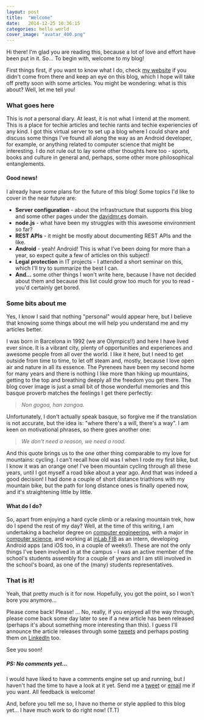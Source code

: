 ```yaml
---
layout: post
title:  "Welcome"
date:   2014-12-25 10:36:15
categories: hello world
cover_image: "avatar_400.png"
---
```


Hi there! I'm glad you are reading this, because a lot of love and effort have been put in it. So... To begin with, welcome to my blog!

First things first, if you want to know what I do, check [my website](http://davidmr.es) if you didn't come from there and keep an eye on this blog, which I hope will take off pretty soon with some articles. You might be wondering: what is this about? Well, let me tell you!


### What goes here ###

This is *not* a personal diary. At least, it is not what I intend at the moment. This is a place for techie articles and techie rants and techie experiencies of any kind. I got this virtual server to set up a blog where I could share and discuss some things I've found all along the way as an Android developer, for example, or anything related to computer science that might be interesting. I do not rule out to lay some other thoughts here too - sports, books and culture in general and, perhaps, some other more philosophical entanglements.


#### Good news! ####

I already have some plans for the future of this blog! Some topics I'd like to cover in the near future are:

- **Server configuration** - about the infrastructure that supports this blog and some other pages under the [davidmr.es](http://davidmr.es) domain.
- **node.js** - what have been my struggles with this awesome environment so far?
- **REST APIs** - it might be mostly about documenting REST APIs and the like.
- **Android** - yeah! Android! This is what I've been doing for more than a year, so expect quite a few of articles on this subject!
- **Legal protection** in IT projects - I attended a short seminar on this, which I'll try to summarize the best I can.
- **And...** some other things I won't write here, because I have not decided about them and because this list could grow too much for you to read - you'd certainly get bored.


### Some bits about me ###

Yes, I know I said that nothing "personal" would appear here, but I believe that knowing some things about me will help you understand me and my articles better.

I was born in Barcelona in 1992 (we are Olympics!!) and here I have lived ever since. It is a vibrant city, plenty of opportunities and experiences and awesome people from all over the world. I like it here, but I need to get outside  from time to time, to let off steam and, mostly, because I love open air and nature in all its essence. The Pyrenees have been my second home for many years and there is nothing I like more than hiking up mountains, getting to the top and breathing deeply all the freedom you get there. The blog cover image is just a small bit of those wonderful memories and this basque proverb matches the feelings I get there perfectly:

> *Non gogoa, han zangoa.*

Unfortunately, I don't actually speak basque, so forgive me if the translation is not accurate, but the idea is: "where there's a will, there's a way". I am keen on motivational phrases, so there goes another one:

> *We don't need a reason, we need a road.*

And this quote brings us to the one other thing comparable to my love for mountains: cycling. I can't recall how old was I when I rode my first bike, but I know it was an orange one! I've been mountain cycling through all these years, until I got myself a road bike about a year ago. And that was indeed a good decision! I had done a couple of short distance triathlons with my mountain bike, but the path for long distance ones is finally opened now, and it's straightening little by little.


#### What do I do? ####

So, apart from enjoying a hard cycle climb or a relaxing mountain trek, how do I spend the rest of my day? Well, at the time of this writing, I am undertaking a bachelor degree on [computer engineering](http://www.fib.upc.edu/en.html), with a major in [computer science](http://www.fib.upc.edu/en/estudiar-enginyeria-informatica/especialitats-grau/computacio.html), and working at [inLab FIB](http://inlab.fib.upc.edu/en) as an intern, developing Android apps (and iOS too, in a couple of weeks!). These are not the only things I've been involved in at the campus - I was an active member of the school's students assembly for a couple of years and I am still involved in the school's board, as one of the (many) students representatives.


### That is it! ###

Yeah, that pretty much is it for now. Hopefully, you got the point, so I won't bore you anymore...

Please come back! Please! ... No, really, if you enjoyed all the way through, please come back some day later to see if a new article has been released (perhaps it's about something more interesting than this). I guess I'll announce the article releases through some [tweets](https://twitter.com/nihilsinecaos) and perhaps posting them on [LinkedIn](https://www.linkedin.com/in/davidmartinezrodriguez) too.

See you soon!


##### PS: No comments yet... #####

I would have liked to have a comments engine set up and running, but I haven't had the time to have a look at it yet. Send me a [tweet](https://twitter.com/nihilsinecaos) or [email](mailto:davidmr.web@gmail.com) me if you want. All feedback is welcome!

And, before you tell me so, I have no theme or style applied to this blog yet... I have much work to do right now! (T.T)
